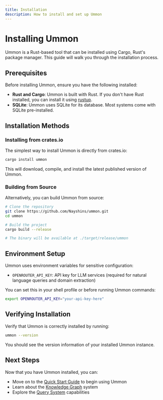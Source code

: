 ```yaml
---
title: Installation
description: How to install and set up Ummon
---
```


# Installing Ummon

Ummon is a Rust-based tool that can be installed using Cargo, Rust's package manager. This guide will walk you through the installation process.

## Prerequisites

Before installing Ummon, ensure you have the following installed:

- **Rust and Cargo**: Ummon is built with Rust. If you don't have Rust installed, you can install it using [rustup](https://rustup.rs/).
- **SQLite**: Ummon uses SQLite for its database. Most systems come with SQLite pre-installed.

## Installation Methods

### Installing from crates.io

The simplest way to install Ummon is directly from crates.io:

```bash
cargo install ummon
```

This will download, compile, and install the latest published version of Ummon.

### Building from Source

Alternatively, you can build Ummon from source:

```bash
# Clone the repository
git clone https://github.com/Nayshins/ummon.git
cd ummon

# Build the project
cargo build --release

# The binary will be available at ./target/release/ummon
```

## Environment Setup

Ummon uses environment variables for sensitive configuration:

- `OPENROUTER_API_KEY`: API key for LLM services (required for natural language queries and domain extraction)

You can set this in your shell profile or before running Ummon commands:

```bash
export OPENROUTER_API_KEY="your-api-key-here"
```

## Verifying Installation

Verify that Ummon is correctly installed by running:

```bash
ummon --version
```

You should see the version information of your installed Ummon instance.

## Next Steps

Now that you have Ummon installed, you can:

- Move on to the [Quick Start Guide](/getting-started/quick-start.md) to begin using Ummon
- Learn about the [Knowledge Graph](/features/knowledge-graph.md) system
- Explore the [Query System](/features/query-system.md) capabilities
